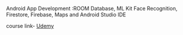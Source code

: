 Android App Development :ROOM Database, ML Kit Face Recognition, Firestore, Firebase, Maps and Android Studio IDE

course link-
<a href="https://www.udemy.com/course/android-development-java-android-studio-masterclass/" target="_blank"> Udemy</a>

